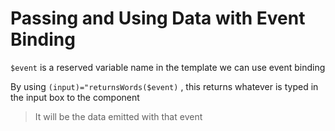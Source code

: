 # Passing and Using Data with Event Binding

`$event` is a reserved variable name in the template we can use event binding

By using `(input)="returnsWords($event)` , this returns whatever is typed in the input box to the component

> It will be the data emitted with that event
